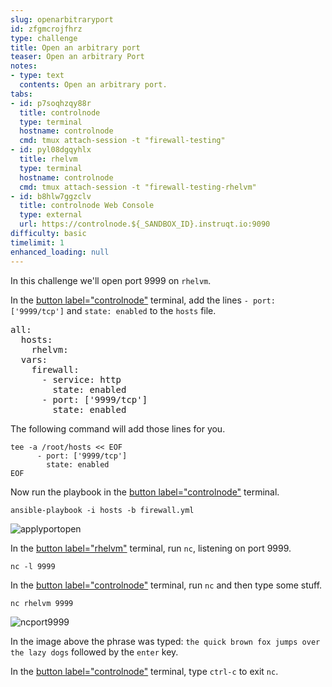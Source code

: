 ```yaml
---
slug: openarbitraryport
id: zfgmcrojfhrz
type: challenge
title: Open an arbitrary port
teaser: Open an arbitrary Port
notes:
- type: text
  contents: Open an arbitrary port.
tabs:
- id: p7soqhzqy88r
  title: controlnode
  type: terminal
  hostname: controlnode
  cmd: tmux attach-session -t "firewall-testing"
- id: pyl08dgqyhlx
  title: rhelvm
  type: terminal
  hostname: controlnode
  cmd: tmux attach-session -t "firewall-testing-rhelvm"
- id: b8hlw7ggzclv
  title: controlnode Web Console
  type: external
  url: https://controlnode.${_SANDBOX_ID}.instruqt.io:9090
difficulty: basic
timelimit: 1
enhanced_loading: null
---
```


In this challenge we'll open port 9999 on `rhelvm`.

In the [button label="controlnode"](tab-0) terminal, add the lines `- port: ['9999/tcp']` and `state: enabled` to the `hosts` file.

<pre>
all:
  hosts:
    rhelvm:
  vars:
    firewall:
      - service: http
        state: enabled
      - port: ['9999/tcp']
        state: enabled
</pre>

The following command will add those lines for you.

```bash,run
tee -a /root/hosts << EOF
      - port: ['9999/tcp']
        state: enabled
EOF
```

Now run the playbook in the [button label="controlnode"](tab-0) terminal.

```bash,run
ansible-playbook -i hosts -b firewall.yml
```

![applyportopen](../assets/applyportopen.png)

In the [button label="rhelvm"](tab-1) terminal, run `nc`, listening on port 9999.

```bash,run
nc -l 9999
```

In the [button label="controlnode"](tab-0) terminal, run `nc` and then type some stuff.

```bash,run
nc rhelvm 9999
```

![ncport9999](../assets/ncport9999.png)

In the image above the phrase was typed: `the quick brown fox jumps over the lazy dogs` followed by the `enter` key.

In the [button label="controlnode"](tab-0) terminal, type `ctrl-c` to exit `nc`.
